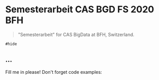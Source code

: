 # Semesterarbeit CAS BGD FS 2020 BFH
> "Semesterarbeit" for CAS BigData at BFH, Switzerland.


```
#hide
```

## ...

Fill me in please! Don't forget code examples:
